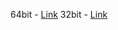 64bit - [Link](https://github.com/foxlet/bootra1n/releases/download/0.10.1/bootra1n-x86_64-0.10.1-20200408.iso)
32bit - [Link](https://github.com/foxlet/bootra1n/releases/download/0.10.1/bootra1n-i686-0.10.1-20200408.iso)
